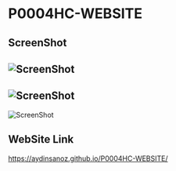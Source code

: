 # P0004HC-WEBSITE

## ScreenShot

![ScreenShot](./img/ScreenShot1.jpg)
---
![ScreenShot](./img/ScreenShot2.jpg)
---
![ScreenShot](./img/ScreenShot3.jpg)

## WebSite Link

https://aydinsanoz.github.io/P0004HC-WEBSITE/
